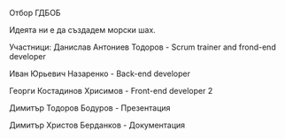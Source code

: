 Отбор ГДБОБ

Идеята ни е да създадем морски шах.

Участници: Данислав Антониев Тодоров - Scrum trainer and frond-end developer


Иван Юрьевич Назаренко - Back-end developer


Георги Костадинов Хрисимов - Front-end developer 2


Димитър Тодоров Бодуров - Презентация


Димитър Христов Берданков - Документация
